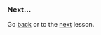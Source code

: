 



### Next...
Go [back](https://github.com/MyPitit/JavaScript-Tutorial) or to the [next]() lesson.
